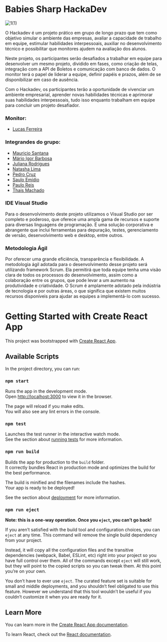 # Babies Sharp HackaDev

![1(1)](https://user-images.githubusercontent.com/103146024/224352567-a8483534-61f7-42ee-954a-e2353c35edaf.png)

O Hackadev é um projeto prático em grupo de longo prazo que tem como objetivo simular o ambiente das empresas, avaliar a capacidade de trabalho em equipe, estimular habilidades interpessoais, auxiliar no desenvolvimento técnico e possibilitar que monitores ajudem na avaliação dos alunos.

Neste projeto, os participantes serão desafiados a trabalhar em equipe para desenvolver um mesmo projeto, dividido em fases, como criação de telas, integração com a API de Boletos e comunicação com banco de dados. O monitor terá o papel de liderar a equipe, definir papéis e prazos, além de se disponibilizar em caso de ausência.

Com o Hackadev, os participantes terão a oportunidade de vivenciar um ambiente empresarial, aprender novas habilidades técnicas e aprimorar suas habilidades interpessoais, tudo isso enquanto trabalham em equipe para concluir um projeto desafiador.

### Monitor:
 - [Lucas Ferreira](https://github.com/LKSFerreira)

### Integrandes do grupo:

 - [Mauricio Santana](https://github.com/mauriciomuniz)
 - [Mário Igor Barbosa](https://github.com/migorking)
 - [Juliana Rodrigues](https://github.com/Julianacris)
 - [Natasha Lima](https://github.com/NatashaLima)
 - [Pedro Cruz](https://github.com/PedroCruz000)
 - [Saulo Emídio](https://github.com/sauloemidio)
 - [Paulo Reis](https://github.com/prbn97)
 - [Thais Machado](https://github.com/machadothais)

### IDE Visual Studio

Para o desenvolvimento deste projeto utilizamos o Visual Studio por ser completo e poderoso, que oferece uma ampla gama de recursos e suporte para diversas linguagens de programação. É uma solução corporativa e abrangente que inclui ferramentas para depuração, testes, gerenciamento de versão, desenvolvimento web e desktop, entre outros.


### Metodologia Ágil

Por oferecer uma grande eficiência, transparência e flexibilidade. A metodologia ágil adotada para o desenvolvimento desse projeto será utilizando framework Scrum. 
Ela permitirá que toda equipe tenha uma visão clara de todos os processos do desenvolvimento, assim como a colaboração entre os grupos, que pode levar a um aumento na produtividade e criatividade.
O Scrum é amplamente adotado pela indústria de tecnologia e por outras áreas, o que significa que existem muitos recursos disponíveis para ajudar as equipes a implementá-lo com sucesso.

# Getting Started with Create React App

This project was bootstrapped with [Create React App](https://github.com/facebook/create-react-app).

## Available Scripts

In the project directory, you can run:

### `npm start`

Runs the app in the development mode.\
Open [http://localhost:3000](http://localhost:3000) to view it in the browser.

The page will reload if you make edits.\
You will also see any lint errors in the console.

### `npm test`

Launches the test runner in the interactive watch mode.\
See the section about [running tests](https://facebook.github.io/create-react-app/docs/running-tests) for more information.

### `npm run build`

Builds the app for production to the `build` folder.\
It correctly bundles React in production mode and optimizes the build for the best performance.

The build is minified and the filenames include the hashes.\
Your app is ready to be deployed!

See the section about [deployment](https://facebook.github.io/create-react-app/docs/deployment) for more information.

### `npm run eject`

**Note: this is a one-way operation. Once you `eject`, you can’t go back!**

If you aren’t satisfied with the build tool and configuration choices, you can `eject` at any time. This command will remove the single build dependency from your project.

Instead, it will copy all the configuration files and the transitive dependencies (webpack, Babel, ESLint, etc) right into your project so you have full control over them. All of the commands except `eject` will still work, but they will point to the copied scripts so you can tweak them. At this point you’re on your own.

You don’t have to ever use `eject`. The curated feature set is suitable for small and middle deployments, and you shouldn’t feel obligated to use this feature. However we understand that this tool wouldn’t be useful if you couldn’t customize it when you are ready for it.

## Learn More

You can learn more in the [Create React App documentation](https://facebook.github.io/create-react-app/docs/getting-started).

To learn React, check out the [React documentation](https://reactjs.org/).
